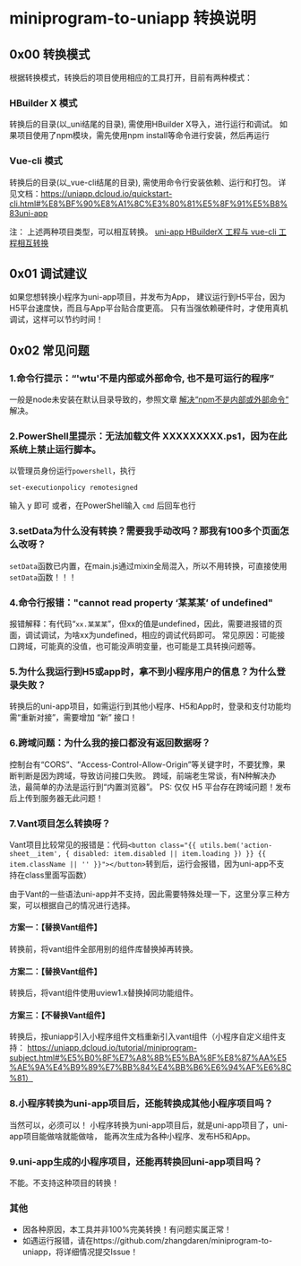 # miniprogram-to-uniapp 转换说明

## 0x00 转换模式
根据转换模式，转换后的项目使用相应的工具打开，目前有两种模式：

### HBuilder X 模式
转换后的目录(以_uni结尾的目录), 需使用HBuilder X导入，进行运行和调试。
如果项目使用了npm模块，需先使用npm install等命令进行安装，然后再运行

### Vue-cli 模式
转换后的目录(以_vue-cli结尾的目录), 需使用命令行安装依赖、运行和打包。
详见文档：https://uniapp.dcloud.io/quickstart-cli.html#%E8%BF%90%E8%A1%8C%E3%80%81%E5%8F%91%E5%B8%83uni-app

注：
上述两种项目类型，可以相互转换。
[uni-app HBuilderX 工程与 vue-cli 工程相互转换](https://ask.dcloud.net.cn/article/35750)


## 0x01 调试建议
如果您想转换小程序为uni-app项目，并发布为App，
建议运行到H5平台，因为H5平台速度快，而且与App平台贴合度更高。
只有当强依赖硬件时，才使用真机调试，这样可以节约时间！


## 0x02 常见问题
### 1.命令行提示：“'wtu'不是内部或外部命令, 也不是可运行的程序”
一般是node未安装在默认目录导致的，参照文章 [解决“npm不是内部或外部命令“](https://www.cnblogs.com/ldq678/p/10291824.html) 解决。


### 2.PowerShell里提示：无法加载文件 XXXXXXXXX.ps1，因为在此系统上禁止运行脚本。
以管理员身份运行`powershell`，执行
```
set-executionpolicy remotesigned
```
输入 y 即可
或者，在PowerShell输入 `cmd` 后回车也行


### 3.setData为什么没有转换？需要我手动改吗？那我有100多个页面怎么改呀？
`setData`函数已内置，在main.js通过mixin全局混入，所以不用转换，可直接使用`setData`函数！！！


### 4.命令行报错："cannot read property ‘某某某’ of undefined"
报错解释：有代码“`xx.某某某`”，但xx的值是undefined，因此，需要进报错的页面，调试调试，为啥xx为undefined，相应的调试代码即可。
常见原因：可能接口跨域，可能真的没值，也可能没声明变量，也可能是工具转换问题等。


### 5.为什么我运行到H5或app时，拿不到小程序用户的信息？为什么登录失败？
转换后的uni-app项目，如需运行到其他小程序、H5和App时，登录和支付功能均需“重新对接”，需要增加 “新” 接口！


### 6.跨域问题：为什么我的接口都没有返回数据呀？
控制台有“CORS”、“Access-Control-Allow-Origin”等关键字时，不要犹豫，果断判断是因为跨域，导致访问接口失败。
跨域，前端老生常谈，有N种解决办法，最简单的办法是运行到“内置浏览器”。
PS: 仅仅 H5 平台存在跨域问题！发布后上传到服务器无此问题！


### 7.Vant项目怎么转换呀？

Vant项目比较常见的报错是：代码`<button class="{{ utils.bem('action-sheet__item', { disabled: item.disabled || item.loading }) }} {{ item.className || '' }}"></button>`转到后，运行会报错，因为uni-app不支持在class里面写函数）

由于Vant的一些语法uni-app并不支持，因此需要特殊处理一下，这里分享三种方案，可以根据自己的情况进行选择。

#### 方案一：【替换Vant组件】
转换前，将vant组件全部用别的组件库替换掉再转换。

#### 方案二：【替换Vant组件】
转换后，将vant组件使用uview1.x替换掉同功能组件。

#### 方案三：【不替换Vant组件】
转换后，按uniapp引入小程序组件文档重新引入vant组件（小程序自定义组件支持：
https://uniapp.dcloud.io/tutorial/miniprogram-subject.html#%E5%B0%8F%E7%A8%8B%E5%BA%8F%E8%87%AA%E5%AE%9A%E4%B9%89%E7%BB%84%E4%BB%B6%E6%94%AF%E6%8C%81）


### 8.小程序转换为uni-app项目后，还能转换成其他小程序项目吗？
当然可以，必须可以！
小程序转换为uni-app项目后，就是uni-app项目了，uni-app项目能做啥就能做啥，
能再次生成为各种小程序、发布H5和App。


### 9.uni-app生成的小程序项目，还能再转换回uni-app项目吗？
不能。不支持这种项目的转换！


### 其他
- 因各种原因，本工具并非100%完美转换！有问题实属正常！
- 如遇运行报错，请在https://github.com/zhangdaren/miniprogram-to-uniapp，将详细情况提交Issue！
